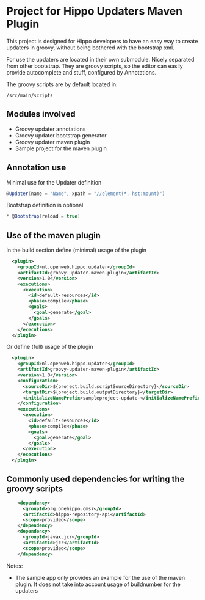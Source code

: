 # Project for Hippo Updaters Maven Plugin
This project is designed for Hippo developers to have an easy way to create updaters in groovy, without being bothered with the bootstrap xml.

For use the updaters are located in their own submodule. Nicely separated from other bootstrap.
They are groovy scripts, so the editor can easily provide autocomplete and stuff, configured by Annotations.

The groovy scripts are by default located in:
```
/src/main/scripts
```
## Modules involved
* Groovy updater annotations
* Groovy updater bootstrap generator
* Groovy updater maven plugin
* Sample project for the maven plugin

## Annotation use
Minimal use for the Updater definition
```groovy
@Updater(name = "Name", xpath = "//element(*, hst:mount)")
```
Bootstrap definition is optional 
```groovy
* @Bootstrap(reload = true)
```
## Use of the maven plugin
In the build section define (minimal) usage of the plugin
```xml
  <plugin>
    <groupId>nl.openweb.hippo.updater</groupId>
    <artifactId>groovy-updater-maven-plugin</artifactId>
    <version>1.0</version>
    <executions>
      <execution>
        <id>default-resources</id>
        <phase>compile</phase>
        <goals>
          <goal>generate</goal>
        </goals>
      </execution>
    </executions>
  </plugin>
```
Or define (full) usage of the plugin
```xml
  <plugin>
    <groupId>nl.openweb.hippo.updater</groupId>
    <artifactId>groovy-updater-maven-plugin</artifactId>
    <version>1.0</version>
    <configuration>
      <sourceDir>${project.build.scriptSourceDirectory}</sourceDir>
      <targetDir>${project.build.outputDirectory}</targetDir>
      <initializeNamePrefix>sampleproject-update-</initializeNamePrefix>
    </configuration>
    <executions>
      <execution>
        <id>default-resources</id>
        <phase>compile</phase>
        <goals>
          <goal>generate</goal>
        </goals>
      </execution>
    </executions>
  </plugin>
```
## Commonly used dependencies for writing the groovy scripts
```xml
    <dependency>
      <groupId>org.onehippo.cms7</groupId>
      <artifactId>hippo-repository-api</artifactId>
      <scope>provided</scope>
    </dependency>
    <dependency>
      <groupId>javax.jcr</groupId>
      <artifactId>jcr</artifactId>
      <scope>provided</scope>
    </dependency>
```
Notes:
* The sample app only provides an example for the use of the maven plugin.
 It does not take into account usage of buildnumber for the updaters